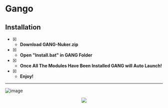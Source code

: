 # Gango<p align="center">

## Installation
- [x] - **Download GANG-Nuker.zip**

- [x] - **Open "Install.bat" in GANG Folder**
- [x] - **Once All The Modules Have Been Installed GANG will Auto Launch!**
- [x] - **Enjoy!**


---
![image](https://user-images.githubusercontent.com/94531396/171852766-688a51b4-957f-44a3-978b-c036c52a01bb.png)


<p align="center"> 
  <kbd>
<img src="https://media.discordapp.net/attachments/997998908791857213/1000706753308139540/unknown.png"></img>
  </kbd>
</p>


